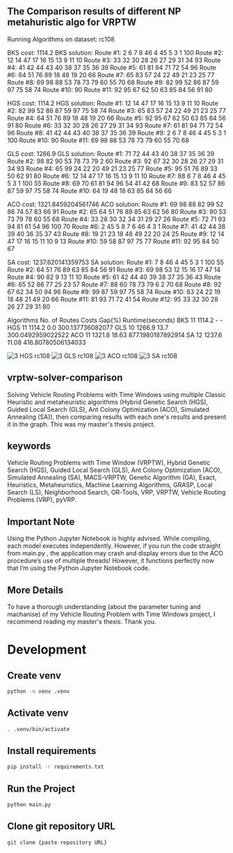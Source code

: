 
## The Comparison results of different NP metahuristic algo for VRPTW

Running Algorithms on dataset: rc108

BKS cost: 1114.2
BKS solution:
Route #1: 2 6 7 8 46 4 45 5 3 1 100
Route #2: 12 14 47 17 16 15 13 9 11 10
Route #3: 33 32 30 28 26 27 29 31 34 93
Route #4: 41 42 44 43 40 38 37 35 36 39
Route #5: 61 81 94 71 72 54 96
Route #6: 64 51 76 89 18 48 19 20 66
Route #7: 65 83 57 24 22 49 21 23 25 77
Route #8: 69 98 88 53 78 73 79 60 55 70 68
Route #9: 82 99 52 86 87 59 97 75 58 74
Route #10: 90
Route #11: 92 95 67 62 50 63 85 84 56 91 80

HGS cost: 1114.2
HGS solution:
Route #1: 12 14 47 17 16 15 13 9 11 10 
Route #2: 82 99 52 86 87 59 97 75 58 74 
Route #3: 65 83 57 24 22 49 21 23 25 77 
Route #4: 64 51 76 89 18 48 19 20 66 
Route #5: 92 95 67 62 50 63 85 84 56 91 80 
Route #6: 33 32 30 28 26 27 29 31 34 93 
Route #7: 61 81 94 71 72 54 96 
Route #8: 41 42 44 43 40 38 37 35 36 39 
Route #9: 2 6 7 8 46 4 45 5 3 1 100 
Route #10: 90 
Route #11: 69 98 88 53 78 73 79 60 55 70 68 

GLS cost: 1266.9
GLS solution:
Route #1: 71 72 44 43 40 38 37 35 36 39
Route #2: 98 82 90 53 78 73 79 2 60
Route #3: 92 67 32 30 28 26 27 29 31 34 93
Route #4: 65 99 24 22 20 49 21 23 25 77
Route #5: 95 51 76 89 33 50 62 91 80
Route #6: 12 14 47 17 16 15 13 9 11 10
Route #7: 88 6 7 8 46 4 45 5 3 1 100 55
Route #8: 69 70 61 81 94 96 54 41 42 68
Route #9: 83 52 57 86 87 59 97 75 58 74
Route #10: 64 19 48 18 63 85 84 56 66

ACO cost: 1321.8459204561746
ACO solution:
Route #1: 69 98 88 82 99 52 86 74 57 83 66 91
Route #2: 65 64 51 76 89 85 63 62 56 80
Route #3: 90 53 73 79 78 60 55 68
Route #4: 33 28 30 32 34 31 29 27 26
Route #5: 72 71 93 94 81 61 54 96 100 70
Route #6: 2 45 5 8 7 6 46 4 3 1
Route #7: 41 42 44 38 39 40 36 35 37 43
Route #8: 19 21 23 18 48 49 22 20 24 25
Route #9: 12 14 47 17 16 15 11 10 9 13
Route #10: 59 58 87 97 75 77
Route #11: 92 95 84 50 67

SA cost: 1237.620141359753
SA solution:
Route #1: 7 8 46 4 45 5 3 1 100 55
Route #2: 64 51 76 89 63 85 84 56 91
Route #3: 69 98 53 12 15 16 17 47 14
Route #4: 90 82 9 13 11 10
Route #5: 61 42 44 40 39 38 37 35 36 43
Route #6: 65 52 86 77 25 23 57
Route #7: 88 60 78 73 79 6 2 70 68
Route #8: 92 67 62 34 50 94 96
Route #9: 99 87 59 97 75 58 74
Route #10: 83 24 22 19 18 48 21 49 20 66
Route #11: 81 93 71 72 41 54
Route #12: 95 33 32 30 28 26 27 29 31 80

Algorithms	No. of Routes	  Costs	    Gap(%)	  Runtime(seconds)
  BKS	          11	        1114.2	  -	-
  HGS	          11	        1114.2	  0.0	      300.137736082077
  GLS	          10	        1266.9	  13.7	    300.0492959022522
  ACO	          11	        1321.8	  18.63	    877.1980187892914
  SA	          12	        1237.6	  11.08	    416.80780506134033

![3 HGS rc108](https://github.com/user-attachments/assets/afac9be9-37a1-4b4d-a7f8-5d346d653e2f) ![3 GLS rc108](https://github.com/user-attachments/assets/b8140b7f-30c2-4f65-9d55-24207754dd0f)
![3 ACO rc108](https://github.com/user-attachments/assets/3643d0e9-c3d4-418c-8ed7-efea8d94ede9) ![3 SA rc108](https://github.com/user-attachments/assets/3632158b-6131-4157-97bd-9cd4116bcecf)




## vrptw-solver-comparison
Solving Vehicle Routing Problems with Time Windows using multiple Classic Heuristic and metaheuristic algorithms (Hybrid Genetic Search (HGS), Guided Local Search (GLS), Ant Colony Optimization (ACO), Simulated Annealing (SA)), then comparing results with each one's results and present it in the graph. This was my master's thesis project.

## keywords
Vehicle Routing Problems with Time Window (VRPTW), Hybrid Genetic Search (HGS), Guided Local Search (GLS), Ant Colony Optimization (ACO), Simulated Annealing (SA), MACS-VRPTW, Genetic Algorithm (GA), Exact, Heuristics, Metaheuristics, Machine Learning Algorithms, GRASP, Local Search (LS), Neighborhood Search, OR-Tools, VRP, VRPTW, Vehicle Routing Problems (VRP), pyVRP.

## Important Note
Using the Python Jupyter Notebook is highly advised. While compiling, each model executes independently. However, if you run the code straight from main.py , the application may crash and display errors due to the ACO procedure’s use of multiple threads! However, it functions perfectly now that I’m using the Python Jupyter Notebook code.

## More Details
To have a thorough understanding (about the parameter tuning and machanise) of my Vehicle Routing Problem with Time Windows project, I recommend reading my master's thesis. Thank you.

# Development

## Create venv

```sh
python -m venv .venv
```

## Activate venv

```sh
. .venv/bin/activate
```

## Install requirements

```sh
pip install -r requirements.txt
```
## Run the Project

```sh
python main.py
```

## Clone git repository URL 

```sh
git clone {paste repository URL}
```
